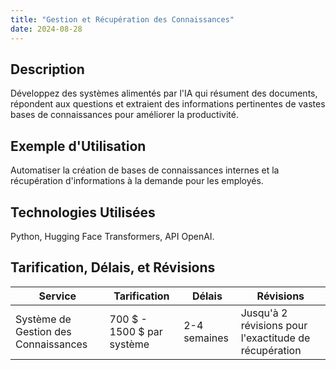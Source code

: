 ```yaml
---
title: "Gestion et Récupération des Connaissances"
date: 2024-08-28
---
```


## Description
Développez des systèmes alimentés par l'IA qui résument des documents, répondent aux questions et extraient des informations pertinentes de vastes bases de connaissances pour améliorer la productivité.

## Exemple d'Utilisation
Automatiser la création de bases de connaissances internes et la récupération d'informations à la demande pour les employés.

## Technologies Utilisées
Python, Hugging Face Transformers, API OpenAI.

## Tarification, Délais, et Révisions

| Service                       | Tarification           | Délais     | Révisions                               |
|-------------------------------|------------------------|------------|------------------------------------------|
| Système de Gestion des Connaissances | 700 $ - 1500 $ par système | 2-4 semaines | Jusqu'à 2 révisions pour l'exactitude de récupération |
